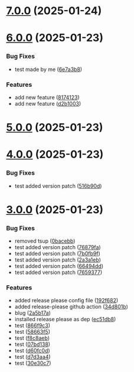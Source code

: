 # [7.0.0](https://github.com/ZCodeTemplates/npm-pkg-template/compare/v6.0.0...v7.0.0) (2025-01-24)



# [6.0.0](https://github.com/ZCodeTemplates/npm-pkg-template/compare/v5.0.0...v6.0.0) (2025-01-23)


### Bug Fixes

* test made by me ([6e7a3b8](https://github.com/ZCodeTemplates/npm-pkg-template/commit/6e7a3b8c378dca4ac4efcfdaafab5a447e2c8d44))


### Features

* add new feature ([8174123](https://github.com/ZCodeTemplates/npm-pkg-template/commit/8174123d0c0ad7cf2c0e11643334f01c5fa0a0d2))
* add new feature ([d2b1003](https://github.com/ZCodeTemplates/npm-pkg-template/commit/d2b10035bd0002399ece24ca10db954cf1833a67))



# [5.0.0](https://github.com/ZCodeTemplates/npm-pkg-template/compare/v4.0.0...v5.0.0) (2025-01-23)



# [4.0.0](https://github.com/ZCodeTemplates/npm-pkg-template/compare/v3.0.0...v4.0.0) (2025-01-23)


### Bug Fixes

* test added version patch ([516b90d](https://github.com/ZCodeTemplates/npm-pkg-template/commit/516b90d9b230247748f0273e04747b50c3293953))



# [3.0.0](https://github.com/ZCodeTemplates/npm-pkg-template/compare/2a5b17a2e9ee91ef8f3eb3d919a12cebf3b42f05...v3.0.0) (2025-01-23)


### Bug Fixes

* removed tsup ([0bacebb](https://github.com/ZCodeTemplates/npm-pkg-template/commit/0bacebb956c4ef7a8a2e074642c93a2c601b6b6f))
* test added version patch ([76879fa](https://github.com/ZCodeTemplates/npm-pkg-template/commit/76879fa154a71d666807f227be38310588f300b4))
* test added version patch ([7b0fb9f](https://github.com/ZCodeTemplates/npm-pkg-template/commit/7b0fb9f74028ae726f28557e20a0ec10b59d16a0))
* test added version patch ([2a3a1eb](https://github.com/ZCodeTemplates/npm-pkg-template/commit/2a3a1ebe15ac77b429a5368c71481f05d3b6a99a))
* test added version patch ([66494dd](https://github.com/ZCodeTemplates/npm-pkg-template/commit/66494dd698eba58a9101dd3dc9585071dcacbd9d))
* test added version patch ([7659377](https://github.com/ZCodeTemplates/npm-pkg-template/commit/7659377e676a2093336472455b5800dccf1e6ff3))


### Features

* added release please config file ([192f682](https://github.com/ZCodeTemplates/npm-pkg-template/commit/192f6823247bba78ca8625c80f74aac4c1b00bd5))
* added release-please github action ([34d801b](https://github.com/ZCodeTemplates/npm-pkg-template/commit/34d801bd0218caa1e5d50a65a9dbb75b86899078))
* blug ([2a5b17a](https://github.com/ZCodeTemplates/npm-pkg-template/commit/2a5b17a2e9ee91ef8f3eb3d919a12cebf3b42f05))
* installed release please as dep ([ec51db8](https://github.com/ZCodeTemplates/npm-pkg-template/commit/ec51db856bdba5037f0f39af57ec6dd00c5dc185))
* test ([866f9c3](https://github.com/ZCodeTemplates/npm-pkg-template/commit/866f9c318d3bac0777534c2331bd26602993f8c0))
* test ([58663f5](https://github.com/ZCodeTemplates/npm-pkg-template/commit/58663f54041b90aa5a42df11c5542952c15dd3cc))
* test ([f8c8aeb](https://github.com/ZCodeTemplates/npm-pkg-template/commit/f8c8aeb64e73e2e1f7e75d7bbd60aaec1049d76b))
* test ([07bd138](https://github.com/ZCodeTemplates/npm-pkg-template/commit/07bd13807df063c699bf196f1b1b659f4df0b1d4))
* test ([d60fc0d](https://github.com/ZCodeTemplates/npm-pkg-template/commit/d60fc0d606840ae90d91b311bec1dac0f1d65ce7))
* test ([d7d3aa4](https://github.com/ZCodeTemplates/npm-pkg-template/commit/d7d3aa410bf1e0c3deef4e5bf0e840eeb42d74ef))
* test ([30e30c7](https://github.com/ZCodeTemplates/npm-pkg-template/commit/30e30c7292d97168e72d9a484b9867d8edf41c80))



